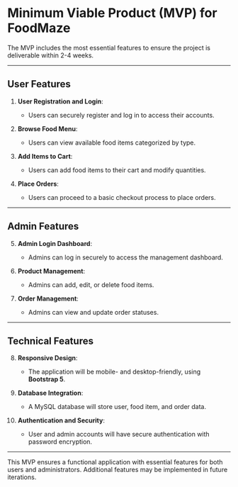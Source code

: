 # Minimum Viable Product (MVP) for FoodMaze  

The MVP includes the most essential features to ensure the project is deliverable within 2-4 weeks.  

---

## User Features  
1. **User Registration and Login**:  
   - Users can securely register and log in to access their accounts.  

2. **Browse Food Menu**:  
   - Users can view available food items categorized by type.  

3. **Add Items to Cart**:  
   - Users can add food items to their cart and modify quantities.  

4. **Place Orders**:  
   - Users can proceed to a basic checkout process to place orders.  

---

## Admin Features  
5. **Admin Login Dashboard**:  
   - Admins can log in securely to access the management dashboard.  

6. **Product Management**:  
   - Admins can add, edit, or delete food items.  

7. **Order Management**:  
   - Admins can view and update order statuses.  

---

## Technical Features  
8. **Responsive Design**:  
   - The application will be mobile- and desktop-friendly, using **Bootstrap 5**.  

9. **Database Integration**:  
   - A MySQL database will store user, food item, and order data.  

10. **Authentication and Security**:  
    - User and admin accounts will have secure authentication with password encryption.  

---

This MVP ensures a functional application with essential features for both users and administrators. Additional features may be implemented in future iterations.  
